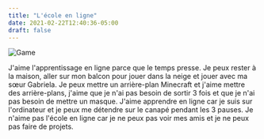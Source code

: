 ```yaml
---
title: "L'école en ligne"
date: 2021-02-22T12:40:36-05:00
draft: false
---
```


![Game](/images/posts/online_learning.png)

J'aime l'apprentissage en ligne parce que le temps presse. Je peux rester à la maison, aller sur mon balcon pour jouer dans la neige et jouer avec ma sœur Gabriela. Je peux mettre un arrière-plan Minecraft et j'aime mettre des arrière-plans, j'aime que je n'ai pas besoin de sortir 3 fois et que je n'ai pas besoin de mettre un masque. J'aime apprendre en ligne car je suis sur l'ordinateur et je peux me détendre sur le canapé pendant les 3 pauses. Je n'aime pas l'école en ligne car je ne peux pas voir mes amis et je ne peux pas faire de projets.
